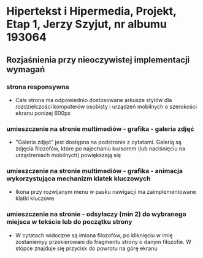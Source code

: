 # Hipertekst i Hipermedia, Projekt, Etap 1, Jerzy Szyjut, nr albumu 193064

## Rozjaśnienia przy nieoczywistej implementacji wymagań
### strona responsywna
- Cała strona ma odpowiednio dostosowane arkusze stylów dla rozdzielczości komputerów osobisty i urządzeń mobilnych o szerokości ekranu poniżej 600px

### umieszczenie na stronie multimediów - grafika - galeria zdjęć
- "Galeria zdjęć" jest dostępna na podstronie z cytatami. Galerią są zdjęcia filozofów, które po najechaniu kursorem (lub naciśnięciu na urządzeniach mobilnych) powiększają się

### umieszczenie na stronie multimediów - grafika - animacja wykorzystująca mechanizm klatek kluczowych
- Ikona przy rozwijanym menu w pasku nawigacji ma zaimplementowane klatki kluczowe

### umieszczenie na stronie - odsyłaczy (min 2) do wybranego miejsca w tekście lub do początku strony
- W cytatach widoczne są imiona filozofów, po kliknięciu w imię zostaniemyy przekierowani do fragmentu strony o danym filozofie. W stópce znajduje się przycisk do powrotu na górę ekranu
